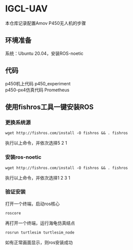 # IGCL-UAV
本仓库记录配置Amov P450无人机的步骤

## 环境准备
系统：Ubuntu 20.04，安装ROS-noetic  

## 代码
p450机上代码 p450_experiment  
p450-px4仿真代码 Prometheus

## 使用fishros工具一键安装ROS
### 更换系统源
```
wget http://fishros.com/install -O fishros && . fishros
```
执行以上命令，并依次选择5 2 1
### 安装ros-noetic
```
wget http://fishros.com/install -O fishros && . fishros
```
执行以上命令，并依次选择1 2 3 1
### 验证安装
打开一个终端，启动ros核心
```
roscore
```
再打开一个终端，运行海龟仿真结点
```
rosrun turtlesim turtlesim_node
```
如有正常画面显示，则ros安装成功

